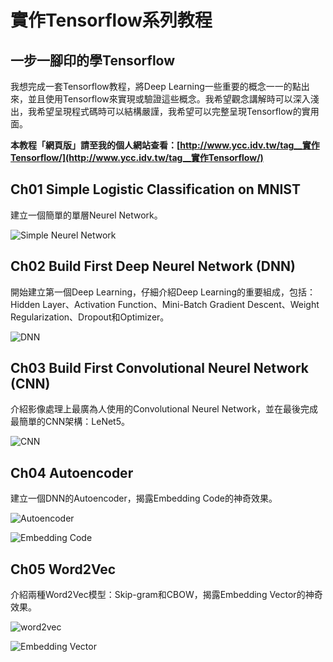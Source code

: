# 實作Tensorflow系列教程

## 一步一腳印的學Tensorflow

我想完成一套Tensorflow教程，將Deep Learning一些重要的概念一一的點出來，並且使用Tensorflow來實現或驗證這些概念。我希望觀念講解時可以深入淺出，我希望呈現程式碼時可以結構嚴謹，我希望可以完整呈現Tensorflow的實用面。

**本教程「網頁版」請至我的個人網站查看：[http://www.ycc.idv.tw/tag__實作Tensorflow/](http://www.ycc.idv.tw/tag__實作Tensorflow/)**

## Ch01 Simple Logistic Classification on MNIST

建立一個簡單的單層Neurel Network。

![Simple Neurel Network](https://raw.githubusercontent.com/GitYCC/Tensorflow_Tutorial/master/img/TensorflowTutorial.002.jpeg)

## Ch02 Build First Deep Neurel Network (DNN)

開始建立第一個Deep Learning，仔細介紹Deep Learning的重要組成，包括：Hidden Layer、Activation Function、Mini-Batch Gradient Descent、Weight Regularization、Dropout和Optimizer。

![DNN](https://raw.githubusercontent.com/GitYCC/Tensorflow_Tutorial/master/img/TensorflowTutorial.003.jpeg)

## Ch03 Build First Convolutional Neurel Network (CNN)

介紹影像處理上最廣為人使用的Convolutional Neurel Network，並在最後完成最簡單的CNN架構：LeNet5。

![CNN](https://raw.githubusercontent.com/GitYCC/Tensorflow_Tutorial/master/img/TensorflowTutorial.006.jpeg)

## Ch04 Autoencoder

建立一個DNN的Autoencoder，揭露Embedding Code的神奇效果。

![Autoencoder](https://github.com/GitYCC/Tensorflow_Tutorial/blob/master/img/TensorflowTutorial.007.jpeg?raw=true)

![Embedding Code](https://raw.githubusercontent.com/GitYCC/Tensorflow_Tutorial/master/img/04_output_9_0.png)

## Ch05 Word2Vec

介紹兩種Word2Vec模型：Skip-gram和CBOW，揭露Embedding Vector的神奇效果。

![word2vec](https://raw.githubusercontent.com/GitYCC/Tensorflow_Tutorial/master/img/TensorflowTutorial.008.jpeg)

![Embedding Vector](https://raw.githubusercontent.com/GitYCC/Tensorflow_Tutorial/master/img/05_output_13_0.png)
